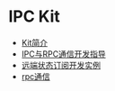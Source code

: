 # IPC Kit

- [Kit简介](../connectivity/ipc-rpc-overview.md)
- [ IPC与RPC通信开发指导](../connectivity/ipc-rpc-development-guideline.md)
- [远端状态订阅开发实例](../connectivity/subscribe-remote-state.md)
- [rpc通信](../reference/apis/js-apis-rpc.md)